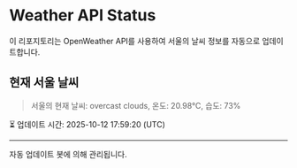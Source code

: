 
# Weather API Status

이 리포지토리는 OpenWeather API를 사용하여 서울의 날씨 정보를 자동으로 업데이트합니다.

## 현재 서울 날씨
> 서울의 현재 날씨: overcast clouds, 온도: 20.98°C, 습도: 73%

⏳ 업데이트 시간: 2025-10-12 17:59:20 (UTC)

---
자동 업데이트 봇에 의해 관리됩니다.
